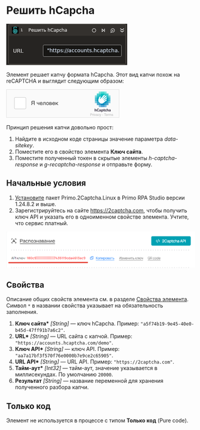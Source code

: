 # Решить hCapcha

![](<../../../../.gitbook/assets1/linux_items-extra/hcapcha.png>)

Элемент решает капчу формата hCapcha. Этот вид капчи похож на reCAPTCHA и выглядит следующим образом:

![](<../../../../.gitbook/assets/image (801).png>)

Принцип решения капчи довольно прост:

1. Найдите в исходном коде страницы значение параметра _data-sitekey_.
2. Поместите его в свойство элемента **Ключ сайта**.
3. Поместите полученный токен в скрытые элементы _h-captcha-response_ и _g-recaptcha-response_ и отправьте форму.


## Начальные условия

1. [Установите](https://docs.primo-rpa.ru/primo-rpa/primo-rpa-studio-linux/projects/manage-dependencies#menedzher-zavisimostei) пакет Primo.2Captcha.Linux в Primo RPA Studio версии 1.24.8.2 и выше.
1. Зарегистрируйтесь на сайте https://2captcha.com, чтобы получить ключ API и указать его в одноименном свойстве элемента. Учтите, что сервис платный.

![](<../../../../.gitbook/assets1/linux_items-extra/2captcha-api-key.png>)



## Свойства
Описание общих свойств элемента см. в разделе [Свойства элемента](https://docs.primo-rpa.ru/primo-rpa/primo-studio/process/elements#svoistva-elementa).\
Символ `*` в названии свойства указывает на обязательность заполнения.

1. **Ключ сайта\*** *[String]* — ключ hCapcha. Пример: `"a5f74b19-9e45-40e0-b45d-47ff91b7a6c2"`.  
1. **URL\*** *[String]* — URL сайта с капчой. Пример: `"https://accounts.hcaptcha.com/demo"`.
1. **Ключ API\*** *[String]* — ключ API. Пример: `"aa7a17bf3f570f76e0000b7e9ce2c65905"`.
1. **URL API\*** *[String]* — URL API. Пример: `"https://2captcha.com"`.
1. **Тайм-аут\*** *[Int32]* — тайм-аут, значение указывается в миллисекундах. По умолчанию `20000`.
1. **Результат** *[String]* — название переменной для хранения полученного разбора капчи.

## Только код

Элемент не используется в процессе с типом **Только код** (Pure code).





